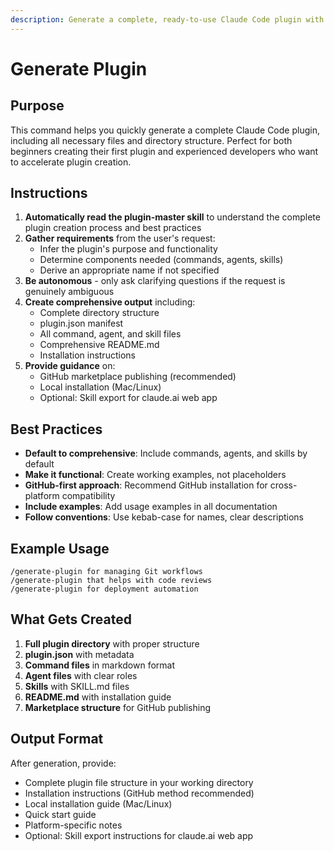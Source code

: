 ```yaml
---
description: Generate a complete, ready-to-use Claude Code plugin with all necessary files and structure
---
```


# Generate Plugin

## Purpose
This command helps you quickly generate a complete Claude Code plugin, including all necessary files and directory structure. Perfect for both beginners creating their first plugin and experienced developers who want to accelerate plugin creation.

## Instructions

1. **Automatically read the plugin-master skill** to understand the complete plugin creation process and best practices
2. **Gather requirements** from the user's request:
   - Infer the plugin's purpose and functionality
   - Determine components needed (commands, agents, skills)
   - Derive an appropriate name if not specified
3. **Be autonomous** - only ask clarifying questions if the request is genuinely ambiguous
4. **Create comprehensive output** including:
   - Complete directory structure
   - plugin.json manifest
   - All command, agent, and skill files
   - Comprehensive README.md
   - Installation instructions
5. **Provide guidance** on:
   - GitHub marketplace publishing (recommended)
   - Local installation (Mac/Linux)
   - Optional: Skill export for claude.ai web app

## Best Practices

- **Default to comprehensive**: Include commands, agents, and skills by default
- **Make it functional**: Create working examples, not placeholders
- **GitHub-first approach**: Recommend GitHub installation for cross-platform compatibility
- **Include examples**: Add usage examples in all documentation
- **Follow conventions**: Use kebab-case for names, clear descriptions

## Example Usage

```
/generate-plugin for managing Git workflows
/generate-plugin that helps with code reviews
/generate-plugin for deployment automation
```

## What Gets Created

1. **Full plugin directory** with proper structure
2. **plugin.json** with metadata
3. **Command files** in markdown format
4. **Agent files** with clear roles
5. **Skills** with SKILL.md files
6. **README.md** with installation guide
7. **Marketplace structure** for GitHub publishing

## Output Format

After generation, provide:
- Complete plugin file structure in your working directory
- Installation instructions (GitHub method recommended)
- Local installation guide (Mac/Linux)
- Quick start guide
- Platform-specific notes
- Optional: Skill export instructions for claude.ai web app
